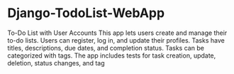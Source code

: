 # Django-TodoList-WebApp
To-Do List with User Accounts  This app lets users create and manage their to-do lists. Users can register, log in, and update their profiles. Tasks have titles, descriptions, due dates, and completion status. Tasks can be categorized with tags. The app includes tests for task creation, update, deletion, status changes, and tag 

